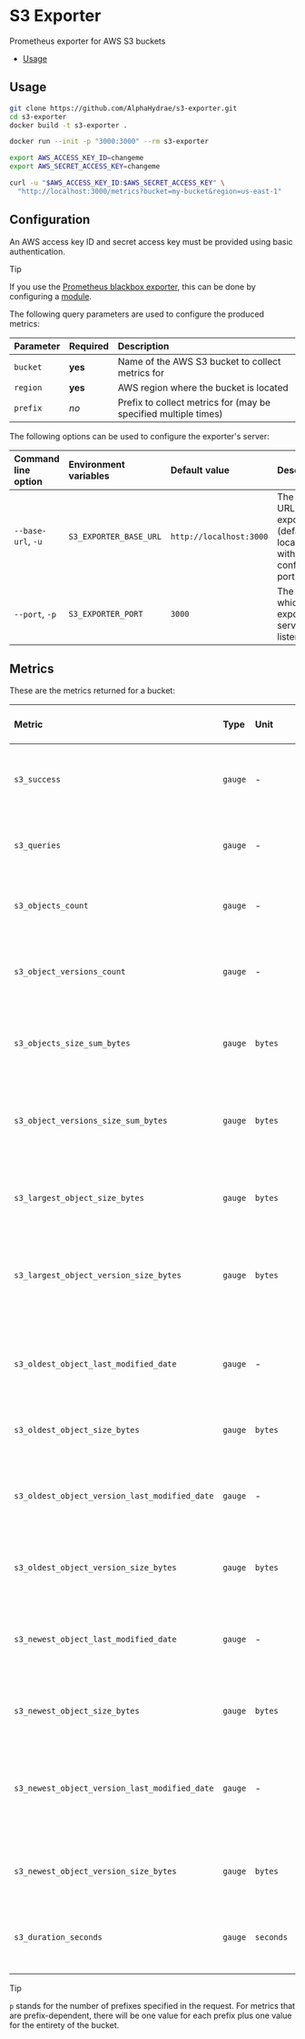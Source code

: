 # S3 Exporter

Prometheus exporter for AWS S3 buckets

<!-- START doctoc generated TOC please keep comment here to allow auto update -->
<!-- DON'T EDIT THIS SECTION, INSTEAD RE-RUN doctoc TO UPDATE -->

- [Usage](#usage)

<!-- END doctoc generated TOC please keep comment here to allow auto update -->

## Usage

```bash
git clone https://github.com/AlphaHydrae/s3-exporter.git
cd s3-exporter
docker build -t s3-exporter .

docker run --init -p "3000:3000" --rm s3-exporter

export AWS_ACCESS_KEY_ID=changeme
export AWS_SECRET_ACCESS_KEY=changeme

curl -u "$AWS_ACCESS_KEY_ID:$AWS_SECRET_ACCESS_KEY" \
  "http://localhost:3000/metrics?bucket=my-bucket&region=us-east-1"
```

## Configuration

An AWS access key ID and secret access key must be provided using basic
authentication.

> [!TIP]
> If you use the [Prometheus blackbox
> exporter](https://github.com/prometheus/blackbox_exporter), this can be done
> by configuring a
> [module](https://github.com/prometheus/blackbox_exporter/blob/master/CONFIGURATION.md#module).

The following query parameters are used to configure the produced metrics:

| Parameter | Required | Description                                                     |
| :-------- | :------- | :-------------------------------------------------------------- |
| `bucket`  | **yes**  | Name of the AWS S3 bucket to collect metrics for                |
| `region`  | **yes**  | AWS region where the bucket is located                          |
| `prefix`  | _no_     | Prefix to collect metrics for (may be specified multiple times) |

The following options can be used to configure the exporter's server:

| Command line option | Environment variables  | Default value           | Description                                                                   |
| :------------------ | :--------------------- | :---------------------- | :---------------------------------------------------------------------------- |
| `--base-url`, `-u`  | `S3_EXPORTER_BASE_URL` | `http://localhost:3000` | The base URL of the exporter (defaults to localhost with the configured port) |
| `--port`, `-p`      | `S3_EXPORTER_PORT`     | `3000`                  | The port on which the exporter's server listens on                            |

## Metrics

These are the metrics returned for a bucket:

| Metric                                        | Type    | Unit      | Number of values | Description                                                                         |
| :-------------------------------------------- | :------ | :-------- | :--------------- | :---------------------------------------------------------------------------------- |
| `s3_success`                                  | `gauge` | -         | `1`              | Whether the S3 exporter was able to collect metrics successfully                    |
| `s3_queries`                                  | `gauge` | -         | `1`              | The number of queries made to S3 to collect metrics                                 |
| `s3_objects_count`                            | `gauge` | -         | `p + 1`          | The number of objects for the bucket/prefix combination                             |
| `s3_object_versions_count`                    | `gauge` | -         | `p + 1`          | The number of object versions for the bucket/prefix combination                     |
| `s3_objects_size_sum_bytes`                   | `gauge` | `bytes`   | `p + 1`          | The sum of the size of all objects for the bucket/prefix combination                |
| `s3_object_versions_size_sum_bytes`           | `gauge` | `bytes`   | `p + 1`          | The sum of the size of all object versions for the bucket/prefix combination        |
| `s3_largest_object_size_bytes`                | `gauge` | `bytes`   | `p + 1`          | The size of the largest object for the bucket/prefix combination                    |
| `s3_largest_object_version_size_bytes`        | `gauge` | `bytes`   | `p + 1`          | The size of the largest object version for the bucket/prefix combination            |
| `s3_oldest_object_last_modified_date`         | `gauge` | -         | `p + 1`          | The last modification time of the oldest object, in seconds since the epoch         |
| `s3_oldest_object_size_bytes`                 | `gauge` | `bytes`   | `p + 1`          | The byte size of the oldest object                                                  |
| `s3_oldest_object_version_last_modified_date` | `gauge` | -         | `p + 1`          | The last modification time of the oldest object version, in seconds since the epoch |
| `s3_oldest_object_version_size_bytes`         | `gauge` | `bytes`   | `p + 1`          | The byte size of the oldest object version                                          |
| `s3_newest_object_last_modified_date`         | `gauge` | -         | `p + 1`          | The last modification time of the newest object, in seconds since the epoch         |
| `s3_newest_object_size_bytes`                 | `gauge` | `bytes`   | `p + 1`          | The byte size of the newest object                                                  |
| `s3_newest_object_version_last_modified_date` | `gauge` | -         | `p + 1`          | The last modification time of the newest object version, in seconds since the epoch |
| `s3_newest_object_version_size_bytes`         | `gauge` | `bytes`   | `p + 1`          | The byte size of the newest object version                                          |
| `s3_duration_seconds`                         | `gauge` | `seconds` | `1`              | How many seconds it took the S3 exporter to collect metrics                         |

> [!TIP]
> `p` stands for the number of prefixes specified in the request. For metrics
> that are prefix-dependent, there will be one value for each prefix plus one
> value for the entirety of the bucket.
